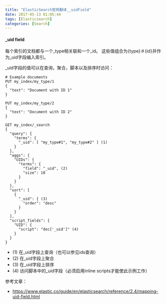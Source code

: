 ```yaml
---
title: "ElasticSearch官网翻译__uidField"
date: 2017-05-13 01:05:44
tags: [Elasticsearch]
categories: [Search]
---
```


#### _uid field

每个索引的文档都与一个_type相关联和一个_id。 这些值组合为{type}＃{id}并作为_uid字段编入索引。

_uid字段的值可以在查询，聚合，脚本以及排序时访问：

```
# Example documents
PUT my_index/my_type/1
{
  "text": "Document with ID 1"
}

PUT my_index/my_type/2
{
  "text": "Document with ID 2"
}

GET my_index/_search
{
  "query": {
    "terms": {
      "_uid": [ "my_type#1", "my_type#2" ] (1)
    }
  },
  "aggs": {
    "UIDs": {
      "terms": {
        "field": "_uid", (2)
        "size": 10
      }
    }
  },
  "sort": [
    {
      "_uid": { (3)
        "order": "desc"
      }
    }
  ],
  "script_fields": {
    "UID": {
      "script": "doc['_uid']" (4)
    }
  }
}
```

- (1) 在_uid字段上查询（也可以参见ids查询）
- (2) 在_uid字段上聚合
- (3) 在_uid字段上排序
- (4) 访问脚本中的_uid字段（必须启用inline scripts才能使此示例工作）


参考文章：

- https://www.elastic.co/guide/en/elasticsearch/reference/2.4/mapping-uid-field.html
